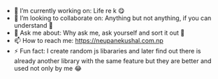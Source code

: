 
- 🔭 I’m currently working on: Life re k 😋
- 👯 I’m looking to collaborate on: Anything but not anything, if you can understand 🤫
- 💬 Ask me about: Why ask me, ask yourself and sort it out 💖
- 📫 How to reach me: https://neupanekushal.com.np
- ⚡ Fun fact: I create random js libararies and later find out there is already another library with the same feature but they are better and used not only by me 😂

